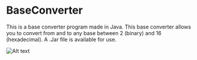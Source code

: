 # BaseConverter
This is a base converter program made in Java. This base converter allows you to convert from and to any base between 2 (binary) and 16 (hexadecimal). A .Jar file is available for use. 

![Alt text](http://xteddie.noip.me/images/baseconverter1.png?raw=true)
